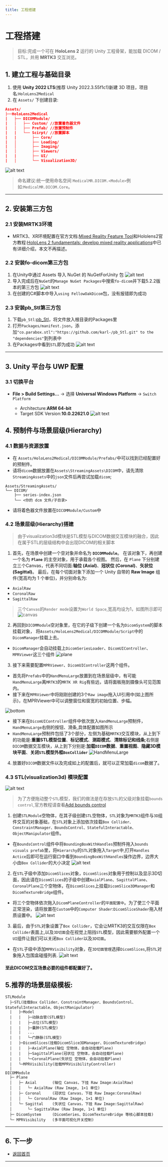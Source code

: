 ```yaml
---
title: 工程搭建
---
```

# 工程搭建

> 目标:完成一个可在 **HoloLens 2** 运行的 Unity 工程骨架，能加载 DICOM / STL，并用 **MRTK3** 交互浏览。

## 1. 建立工程与基础目录

1. 使用 **Unity 2022 LTS**(推荐 Unity 2022.3.55f1c1)新建 3D 项目，项目名:`HoloLens2Medical`
2. 在 `Assets/` 下创建目录:

```json
Assets/
├──HoloLens2Medical
|   ├── DICOMModule/
|   │   ├── Custom/ //放置着色器文件
|   │   ├── Prefab/ //放置预制件
|   |   └── Scirpt/ //放置脚本
|   |       ├── Core/
|   │       ├── Loading/
|   │       ├── Imaging/
|   │       ├── Viewers/
|   |       ├── UI/
|   │       └── Visualization3D/
```
![alt text](./imgs/document_structure.png)

> 命名建议:统一使用命名空间 `MedicalMR.DICOM.<Module>`例如:`MedicalMR.DICOM.Core`。
---

## 2. 安装第三方包
### 2.1  安装MRTK3环境
* MRTK3、XR环境配置在官方文档:[Mixed Reality Feature Tool](https://learn.microsoft.com/en-us/windows/mixed-reality/develop/unity/welcome-to-mr-feature-tool)和Hololens2官方教程:[HoloLens 2 fundamentals: develop mixed reality applications](https://learn.microsoft.com/en-us/training/paths/beginner-hololens-2-tutorials/)中已有详细介绍，本文不再描述。
### 2.2 安装fo-dicom第三方包
1. 在Unity中通过 Assets 导入 NuGet 的 NuGetForUnity 包
![alt text](./imgs/import_packages.png)
2. 导入完成后在`NuGet`的`Manage NuGet Packages`中搜索`fo-dicom`并下载5.2.2版本的第三方包
![alt text](./imgs/fo-dicom.png)
3. 在创建的C#脚本中导入`using FellowOakDicom`包，没有报错即为成功
### 2.3 安装pb_Stl第三方包
1. 下载`pb_Stl`:[pb_Stl](https://github.com/karl-/pb_Stl)，将文件放入根目录的Packages里
2. 打开`Packages/manifest.json`，添加`"co.parabox.stl":"https://github.com/karl-/pb_Stl.git" to the "dependencies"`到列表中
3. 在Packages中看到`STL`即为成功
![alt text](./imgs/stl.png)
---

## 3. Unity 平台与 UWP 配置

### 3.1 切换平台

* **File > Build Settings…** → 选择 **Universal Windows Platform** → `Switch Platform`

  * Architecture:**ARM 64-bit**
  * Target SDK Version:**10.0.22621.0**
![alt text](./imgs/uwp.png)


## 4. 预制件与场景层级(Hierarchy)

### 4.1 数据与资源放置
* 在 `Assets/HoloLens2Medical/DICOMModule/Prefabs/`中可以找到已经配置好的预制件。
* 请将`dicom`数据放置在`Assets\StreamingAssets\DICOM`中，请先清除`StreamingAssets`中的`json`文件后再尝试加载`dicom`;

```
Assets/StreamingAssets/
└── DICOM/
    ├── series-index.json
    └── <你的 dcm 文件/子目录>
```
* 请将着色器文件放置在`DICOMModule/Custom`中

### 4.2 场景层级(Hierarchy)搭建
>由于visualization3d模块是STL模型与DICOM数据交互模块的融合，因此在属于STL的层级结构中会出现DICOM的相关脚本

1. 首先，在场景中创建一个空对象并命名为 **`DICOMModule`**。
在该对象下，再创建一个名为 **`Plane`** 的主空对象，用于承载各个视图。
然后，在 `Plane` 下分别建立三个Canvas，代表不同切面:**轴位 (Axial)**、**冠状位 (Coronal)**、**矢状位 (Sagittal)**。
最后，在每个切面对象下添加一个 Unity 自带的 **Raw Image** 组件(宽高均为 1 个单位)，并分别命名为:

* `AxialRaw`
* `CoronalRaw`
* `SagittalRaw`
>三个`Canvas`的`Render mode`设置为`World Space`,宽高均设为1，如图所示即可![canvas](./imgs/canvas.png)


2. 再回到`DICOMModule`空对象里，在它的子级下创建一个名为`DicomSystem`的脚本挂载对象，
将`Assets/HoloLens2Medical/DICOMModule/Script`中的`DicomManager`挂载上去。
* `DicomManager`会自动挂载上`DicomSeriesLoader`、`DicomUIController`、`MPRViewer`这三个组件
![plane](./imgs/plane.png)

3. 接下来需要配置`MPRViewer`、`DicomUIController`这两个组件。
* 首先将`Prefabs`中的`HandMenuLarge`放置到在场景层级中，有可能`HandMenuLarge`离`MRTK3`的`MRTK XR Rig`有些远，请将面板拖到摄像头可见范围内。
* 接下来在`MPRViewer`中将刚刚创建的3个`Raw image`拖入UI引用中(如上图所示)，在MPRViewer中可以调整窗位和窗宽的初始位置、步幅。

![bottom](./imgs/bottom.png)
* 接下来在`DicomUIController`组件中依次放入`HandMenuLarge`预制件，`HandMenuLarge`右侧的按钮、滑条,具体配置如图所示
* `HandMenuLarge`预制件包括了3个部分，左侧为基础`MRTK3`交互模块，从上到下的功能是:**重置STL模型位置**、**标记模式**、**测距模式**、**清除标记和线条**;右侧是`DICOM`数据交互模块，从上到下分别是:**加载`DICOM`数据**、**重置视图**、**隐藏3D模块平面**、**关闭`STL`模型外框`BoxCollider`** 
![HandMenuLarge](./imgs/HandMenuLarge.png)

4. 放置好`DICOM`数据文件以及完成如上的配置后，就可以正常加载`dicom`数据了。

### 4.3 STL(visualization3d) 模块配置
![alt text](./imgs/BoundingBoxWithHandles.png)
>为了方便拖动整个`STL`模型，我们的做法是在存放`STL`的父级对象挂载`bounds control`,官方教程请查看[Add bounds control](https://learn.microsoft.com/en-us/training/modules/get-started-with-object-interaction/5-7-exercise-manipulate-3d-objects-with-bounds-control)

1. 创建`STLModule`空物体，在其子级创建`STL`空物体，`STL`对象为`MRTK3`组件与`3D`组件交互的对象基础，在`STL`对象上添加依次挂载`Box Collider、ConstraintManager、BoundsControl、StatefulInteractable、ObjectManipulator`组件。
* 在`BoundsControl`组件中将`BoundingBoxWithHandles`预制件拖入`bounds visuals prefab`里，将`Hierarchy`的`STL`对象拖入`Target`中,打开`Handles Actice`后即可在运行窗口中看到`BoundingBoxWithHandles`操作边界，边界大小由`Box Collider`的大小决定
![alt text](./imgs/BoundsControl.png)

2. 在`STL`子级中添加`DicomSlices`对象，`DicomSlices`对象用于控制以及显示3D切面，因此请在`DicomSlices`的子级中创建`AxialPlane`、`SagittalPlane`、`CoronalPlane`三个空物体，在`DicomSlices`上挂载`DicomSlice3DManager`和`DicomTextureBridge`组件。
* 将三个空物体依次拖入`DicomPlaneController`的`平面配置中`。为了使三个平面正常渲染，请将放置在`Custom`中的`Computer Shader`:`DicomSliceShader`拖入材质设置中。
![alt text](./imgs/DicomPlaneController.png)

3. 最后，由于`STL`对象设置了`Box Collider`，它会让MRTK3的交互仅限在`Box Collider`表面上,以及`3D切面`会在视觉上阻挡`STL`模型，因此需要额外配置一个`UI`组件让我们可以关闭`Box Collider`以及`3D切面`。
* 在`STL`子级中添加`MPRVisibility`对象，在`3D切面管理`选择`DicomSlices`,将`STL`对象拖入包围盒碰撞列表.
![alt text](./imgs/MPRVisibility.png)

#### 至此DICOM交互场景必要的组件都配置好了。

## 5.推荐的场景层级模板:
```
STLModule
  ├─STL(挂载Box Collider、ConstraintManager、BoundsControl、StatefulInteractable、ObjectManipulator)
  |   ├─Model
  |   |   ├─动脉血管(STL模型)
  |   |   ├─占位(STL模型)
  |   |   ├─囊肿(STL模型)
  |   |   ...
  |   |   └─门静脉(STL模型)
  |   ├─DicomSlices(挂载DicomSlice3DManager、DicomTextureBridge)
  |   |   ├─AxialPlane(轴位 空物体，会自动挂载Plane)
  |   |   ├─SagittalPlane(冠状位 空物体，会自动挂载Plane)
  |   |   └─CoronalPlane(矢状位 空物体，会自动挂载Plane)
  |   └─MPRVisibility(挂载MPRVisibilityController)
  |
DICOMModule
  ├─ Plane
  │   ├─ Axial       (轴位 Canvas，下挂 Raw Image:AxialRaw)
  │   │   └─ AxialRaw (Raw Image, 1×1 单位)
  │   ├─ Coronal     (冠状位 Canvas，下挂 Raw Image:CoronalRaw)
  │   │   └─ CoronalRaw (Raw Image, 1×1 单位)
  │   └─ Sagittal    (矢状位 Canvas，下挂 Raw Image:SagittalRaw)
  │       └─ SagittalRaw (Raw Image, 1×1 单位)
  ├─ DicomSystem     (DicomSeries、DicomTextureBridge 等核心脚本挂载)
  └─ MPRVisibility   (多平面可视化开关控制)

```
---
## 6. 下一步
* [返回首页](../README.md)
---

